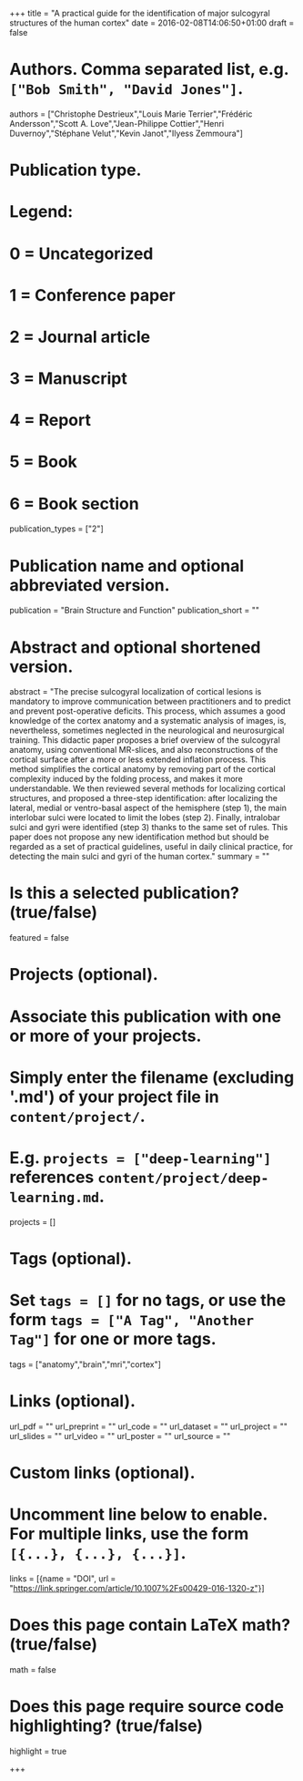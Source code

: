 +++
title = "A practical guide for the identification of major sulcogyral structures of the human cortex"
date = 2016-02-08T14:06:50+01:00
draft = false

# Authors. Comma separated list, e.g. `["Bob Smith", "David Jones"]`.
authors = ["Christophe Destrieux","Louis Marie Terrier","Frédéric Andersson","Scott A. Love","Jean-Philippe Cottier","Henri Duvernoy","Stéphane Velut","Kevin Janot","Ilyess Zemmoura"]

# Publication type.
# Legend:
# 0 = Uncategorized
# 1 = Conference paper
# 2 = Journal article
# 3 = Manuscript
# 4 = Report
# 5 = Book
# 6 = Book section
publication_types = ["2"]

# Publication name and optional abbreviated version.
publication = "Brain Structure and Function"
publication_short = ""

# Abstract and optional shortened version.
abstract = "The precise sulcogyral localization of cortical lesions is mandatory to improve communication between practitioners and to predict and prevent post-operative deficits. This process, which assumes a good knowledge of the cortex anatomy and a systematic analysis of images, is, nevertheless, sometimes neglected in the neurological and neurosurgical training. This didactic paper proposes a brief overview of the sulcogyral anatomy, using conventional MR-slices, and also reconstructions of the cortical surface after a more or less extended inflation process. This method simplifies the cortical anatomy by removing part of the cortical complexity induced by the folding process, and makes it more understandable. We then reviewed several methods for localizing cortical structures, and proposed a three-step identification: after localizing the lateral, medial or ventro-basal aspect of the hemisphere (step 1), the main interlobar sulci were located to limit the lobes (step 2). Finally, intralobar sulci and gyri were identified (step 3) thanks to the same set of rules. This paper does not propose any new identification method but should be regarded as a set of practical guidelines, useful in daily clinical practice, for detecting the main sulci and gyri of the human cortex."
summary = ""

# Is this a selected publication? (true/false)
featured = false

# Projects (optional).
#   Associate this publication with one or more of your projects.
#   Simply enter the filename (excluding '.md') of your project file in `content/project/`.
#   E.g. `projects = ["deep-learning"]` references `content/project/deep-learning.md`.
projects = []

# Tags (optional).
#   Set `tags = []` for no tags, or use the form `tags = ["A Tag", "Another Tag"]` for one or more tags.
tags = ["anatomy","brain","mri","cortex"]

# Links (optional).
url_pdf = ""
url_preprint = ""
url_code = ""
url_dataset = ""
url_project = ""
url_slides = ""
url_video = ""
url_poster = ""
url_source = ""

# Custom links (optional).
#   Uncomment line below to enable. For multiple links, use the form `[{...}, {...}, {...}]`.
links = [{name = "DOI", url = "https://link.springer.com/article/10.1007%2Fs00429-016-1320-z"}]

# Does this page contain LaTeX math? (true/false)
math = false

# Does this page require source code highlighting? (true/false)
highlight = true


+++
